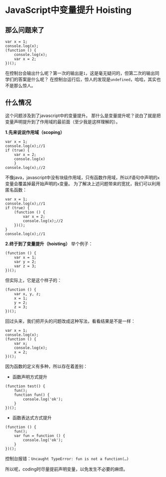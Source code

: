 # JavaScript中变量提升 Hoisting

## 那么问题来了
```
var x = 1;
console.log(x);
(function () {
	console.log(x);
	var x = 2;
})();
```
在控制台会输出什么呢？第一次的输出是`1`，这是毫无疑问的，但第二次的输出同学们的答案是什么呢？
在控制台运行后，惊人的发现是`undefined`，哈哈，其实也不是那么惊人。
## 什么情况
这个问题涉及到了javascript中的变量提升。
那什么是变量提升呢？说白了就是把变量声明提升到了作用域的最前面（至少我是这样理解的）。

**1.先来说说作用域（scoping）**

```
var x = 1;
console.log(x);//1
if (true) {
	var x = 2;
	console.log(x)
	}
console.log(x);//2
```

不像java，javascript中没有块级作用域，只有函数作用域，所以if语句中声明的`x`变量会覆盖掉最开始声明的`x`变量。
为了解决上述问题带来的宽扰，我们可以利用匿名函数：

```
var x = 1;
console.log(x);//1
if (true) {
	(function () {
		var x = 2;
		console.log(x);//2
	})();
}
console.log(x);//1
```

**2.终于到了变量提升（hoisting）**
举个例子：

```
(function () {
	var x = 1;
	var y = 2;
	var z = 3;
})();
```

但实际上，它是这个样子的：

```
(function () {
	var x, y, z;
	x = 1;
	y = 2;
	z = 3;
})();
```

回过头来，我们把开头的问题改成这种写法，看看结果是不是一样：

```
var x = 1;
console.log(x);
(function () {
	var x;
	console.log(x);
	x = 2;
})();
```

因为函数的定义有多种，所以存在着差别：

- 函数声明方式提升

```
(function test() {
	fun();
	function fun() {
		console.log('ok');
	}
})();
```

- 函数表达式方式提升

```
(function () {
	fun();
	var fun = function () {
		console.log('ok');
	}
})();
```

控制台报错：`Uncaught TypeError: fun is not a function(…)`

所以呢，coding时尽量提前声明变量，以免发生不必要的麻烦。

